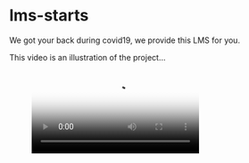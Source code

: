 # lms-starts
We got your back during covid19, we provide this LMS for you.

This video is an illustration of the project...

<figure class="video_container">
  <video controls="true" allowfullscreen="true" poster="static/img/logo1.png">
    <source src="2021-07-07 23-37-12.mp4" type="video/mp4">
    <source src="2021-07-07 23-37-12.ogg" type="video/ogg">
    <source src="2021-07-07 23-37-12.mkv" type="video/webm">
  </video>
</figure>
